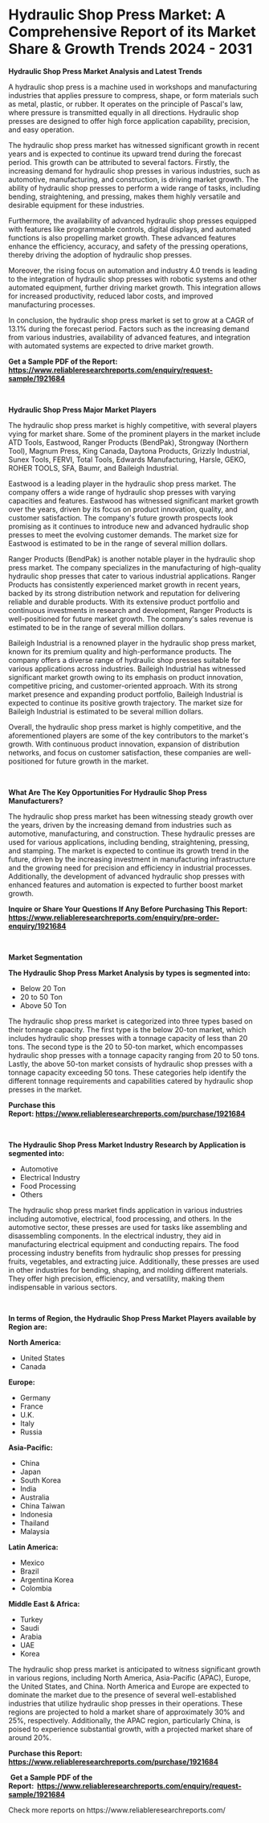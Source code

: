 <p><h1>Hydraulic Shop Press Market: A Comprehensive Report of its Market Share & Growth Trends 2024 - 2031</h1></p><p><strong>Hydraulic Shop Press Market Analysis and Latest Trends</strong></p>
<p><p>A hydraulic shop press is a machine used in workshops and manufacturing industries that applies pressure to compress, shape, or form materials such as metal, plastic, or rubber. It operates on the principle of Pascal's law, where pressure is transmitted equally in all directions. Hydraulic shop presses are designed to offer high force application capability, precision, and easy operation.</p><p>The hydraulic shop press market has witnessed significant growth in recent years and is expected to continue its upward trend during the forecast period. This growth can be attributed to several factors. Firstly, the increasing demand for hydraulic shop presses in various industries, such as automotive, manufacturing, and construction, is driving market growth. The ability of hydraulic shop presses to perform a wide range of tasks, including bending, straightening, and pressing, makes them highly versatile and desirable equipment for these industries.</p><p>Furthermore, the availability of advanced hydraulic shop presses equipped with features like programmable controls, digital displays, and automated functions is also propelling market growth. These advanced features enhance the efficiency, accuracy, and safety of the pressing operations, thereby driving the adoption of hydraulic shop presses.</p><p>Moreover, the rising focus on automation and industry 4.0 trends is leading to the integration of hydraulic shop presses with robotic systems and other automated equipment, further driving market growth. This integration allows for increased productivity, reduced labor costs, and improved manufacturing processes.</p><p>In conclusion, the hydraulic shop press market is set to grow at a CAGR of 13.1% during the forecast period. Factors such as the increasing demand from various industries, availability of advanced features, and integration with automated systems are expected to drive market growth.</p></p>
<p><strong>Get a Sample PDF of the Report:&nbsp; <a href="https://www.reliableresearchreports.com/enquiry/request-sample/1921684">https://www.reliableresearchreports.com/enquiry/request-sample/1921684</a></strong></p>
<p>&nbsp;</p>
<p><strong>Hydraulic Shop Press Major Market Players</strong></p>
<p><p>The hydraulic shop press market is highly competitive, with several players vying for market share. Some of the prominent players in the market include ATD Tools, Eastwood, Ranger Products (BendPak), Strongway (Northern Tool), Magnum Press, King Canada, Daytona Products, Grizzly Industrial, Sunex Tools, FERVI, Total Tools, Edwards Manufacturing, Harsle, GEKO, ROHER TOOLS, SFA, Baumr, and Baileigh Industrial.</p><p>Eastwood is a leading player in the hydraulic shop press market. The company offers a wide range of hydraulic shop presses with varying capacities and features. Eastwood has witnessed significant market growth over the years, driven by its focus on product innovation, quality, and customer satisfaction. The company's future growth prospects look promising as it continues to introduce new and advanced hydraulic shop presses to meet the evolving customer demands. The market size for Eastwood is estimated to be in the range of several million dollars.</p><p>Ranger Products (BendPak) is another notable player in the hydraulic shop press market. The company specializes in the manufacturing of high-quality hydraulic shop presses that cater to various industrial applications. Ranger Products has consistently experienced market growth in recent years, backed by its strong distribution network and reputation for delivering reliable and durable products. With its extensive product portfolio and continuous investments in research and development, Ranger Products is well-positioned for future market growth. The company's sales revenue is estimated to be in the range of several million dollars.</p><p>Baileigh Industrial is a renowned player in the hydraulic shop press market, known for its premium quality and high-performance products. The company offers a diverse range of hydraulic shop presses suitable for various applications across industries. Baileigh Industrial has witnessed significant market growth owing to its emphasis on product innovation, competitive pricing, and customer-oriented approach. With its strong market presence and expanding product portfolio, Baileigh Industrial is expected to continue its positive growth trajectory. The market size for Baileigh Industrial is estimated to be several million dollars.</p><p>Overall, the hydraulic shop press market is highly competitive, and the aforementioned players are some of the key contributors to the market's growth. With continuous product innovation, expansion of distribution networks, and focus on customer satisfaction, these companies are well-positioned for future growth in the market.</p></p>
<p>&nbsp;</p>
<p><strong>What Are The Key Opportunities For Hydraulic Shop Press Manufacturers?</strong></p>
<p><p>The hydraulic shop press market has been witnessing steady growth over the years, driven by the increasing demand from industries such as automotive, manufacturing, and construction. These hydraulic presses are used for various applications, including bending, straightening, pressing, and stamping. The market is expected to continue its growth trend in the future, driven by the increasing investment in manufacturing infrastructure and the growing need for precision and efficiency in industrial processes. Additionally, the development of advanced hydraulic shop presses with enhanced features and automation is expected to further boost market growth.</p></p>
<p><strong>Inquire or Share Your Questions If Any Before Purchasing This Report: <a href="https://www.reliableresearchreports.com/enquiry/pre-order-enquiry/1921684">https://www.reliableresearchreports.com/enquiry/pre-order-enquiry/1921684</a></strong></p>
<p>&nbsp;</p>
<p><strong>Market Segmentation</strong></p>
<p><strong>The Hydraulic Shop Press Market Analysis by types is segmented into:</strong></p>
<p><ul><li>Below 20 Ton</li><li>20 to 50 Ton</li><li>Above 50 Ton</li></ul></p>
<p><p>The hydraulic shop press market is categorized into three types based on their tonnage capacity. The first type is the below 20-ton market, which includes hydraulic shop presses with a tonnage capacity of less than 20 tons. The second type is the 20 to 50-ton market, which encompasses hydraulic shop presses with a tonnage capacity ranging from 20 to 50 tons. Lastly, the above 50-ton market consists of hydraulic shop presses with a tonnage capacity exceeding 50 tons. These categories help identify the different tonnage requirements and capabilities catered by hydraulic shop presses in the market.</p></p>
<p><strong>Purchase this Report:&nbsp;<a href="https://www.reliableresearchreports.com/purchase/1921684">https://www.reliableresearchreports.com/purchase/1921684</a></strong></p>
<p>&nbsp;</p>
<p><strong>The Hydraulic Shop Press Market Industry Research by Application is segmented into:</strong></p>
<p><ul><li>Automotive</li><li>Electrical Industry</li><li>Food Processing</li><li>Others</li></ul></p>
<p><p>The hydraulic shop press market finds application in various industries including automotive, electrical, food processing, and others. In the automotive sector, these presses are used for tasks like assembling and disassembling components. In the electrical industry, they aid in manufacturing electrical equipment and conducting repairs. The food processing industry benefits from hydraulic shop presses for pressing fruits, vegetables, and extracting juice. Additionally, these presses are used in other industries for bending, shaping, and molding different materials. They offer high precision, efficiency, and versatility, making them indispensable in various sectors.</p></p>
<p>&nbsp;</p>
<p><strong>In terms of Region, the Hydraulic Shop Press Market Players available by Region are:</strong></p>
<p>
    <p> <strong> North America: </strong>
        <ul>
            <li>United States</li>
            <li>Canada</li>
        </ul>
        </p> 
    <p> <strong> Europe: </strong>
        <ul>
            <li>Germany</li>
            <li>France</li>
            <li>U.K.</li>
            <li>Italy</li>
            <li>Russia</li>
        </ul>
        </p> 
    <p> <strong> Asia-Pacific: </strong>
        <ul>
            <li>China</li>
            <li>Japan</li>
            <li>South Korea</li>
            <li>India</li>
            <li>Australia</li>
            <li>China Taiwan</li>
            <li>Indonesia</li>
            <li>Thailand</li>
            <li>Malaysia</li>
        </ul>
        </p> 
    <p> <strong> Latin America: </strong>
        <ul>
            <li>Mexico</li>
            <li>Brazil</li>
            <li>Argentina Korea</li>
            <li>Colombia</li>
        </ul>
        </p> 
    <p> <strong> Middle East & Africa: </strong>
        <ul>
            <li>Turkey</li>
            <li>Saudi</li>
            <li>Arabia</li>
            <li>UAE</li>
            <li>Korea</li>
        </ul>
    </p>
    </p>
<p><p>The hydraulic shop press market is anticipated to witness significant growth in various regions, including North America, Asia-Pacific (APAC), Europe, the United States, and China. North America and Europe are expected to dominate the market due to the presence of several well-established industries that utilize hydraulic shop presses in their operations. These regions are projected to hold a market share of approximately 30% and 25%, respectively. Additionally, the APAC region, particularly China, is poised to experience substantial growth, with a projected market share of around 20%.</p></p>
<p><strong>Purchase this Report: <a href="https://www.reliableresearchreports.com/purchase/1921684">https://www.reliableresearchreports.com/purchase/1921684</a></strong></p>
<p>&nbsp;<strong>Get a Sample PDF of the Report:&nbsp;&nbsp;<a href="https://www.reliableresearchreports.com/enquiry/request-sample/1921684">https://www.reliableresearchreports.com/enquiry/request-sample/1921684</a></strong></p>
<p><strong></strong></p>
<p>Check more reports on https://www.reliableresearchreports.com/</p>